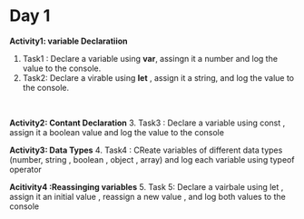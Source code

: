 # Day 1
**Activity1: variable  Declaratiion**
1. Task1 : Declare a variable using  **var**, assingn it a number and log the value to the console.
2. Task2: Declare a virable using **let** , assign it a string, and log the value to the console.
<br>

**Activity2: Contant Declaration**
3. Task3 : Declare a variable using const , assign it a boolean value and log the value to the console
<br>

**Activity3: Data Types**
4. Task4 : CReate variables of different data types (number, string , boolean , object , array) and log each variable using typeof operator
<br>

**Acitivity4 :Reassinging variables**
5. Task 5: Declare a vairbale using let , assign  it an initial value , reassign a new value , and log both values to the console
<br>

